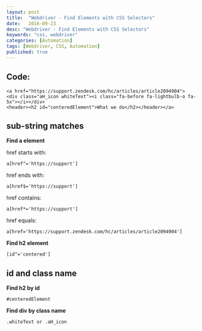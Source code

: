 ```yaml
---
layout: post
title:  "Webdriver - Find Elements with CSS Selectors"
date:   2016-09-23
desc: "Webdriver - Find Elements with CSS Selectors"
keywords: "css, webdriver"
categories: [Automation]
tags: [Webdriver, CSS, Automation]
published: true
---
```



## Code:

```
<a href="https://support.zendesk.com/hc/articles/article2094904">
<div class="aH_icon whiteText"><i class="fa-before fa-lightbulb-o fa-5x"></i></div>
<header><h2 id="centeredElement">What we do</h2></header></a>
```

## sub-string matches 


__Find a element__

href starts with:

```
a[href^='https://support']
```

href ends with:

```
a[href$='https://support']
```

href contains:

```
a[href*='https://support']
```

href equals:

```
a[href='https://support.zendesk.com/hc/articles/article2094904']
```

__Find h2 element__

```
[id^='centered']
```

## id and class name

__Find h2 by id__

```
#centeredElement
```

__Find div by class name__

```
.whiteText or .aH_icon
```

